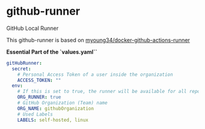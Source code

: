 # github-runner

GitHub Local Runner

This github-runner is based on [myoung34/docker-github-actions-runner](https://github.com/myoung34/docker-github-actions-runner`)

**Essential Part of the `values.yaml``**
```yaml
gitHubRunner:
  secret:
    # Personal Access Token of a user inside the organization
    ACCESS_TOKEN: ""
  env:
    # If this is set to true, the runner will be available for all repositories inside the organization
    ORG_RUNNER: true
    # GitHub Organization (Team) name
    ORG_NAME: githubOrganization
    # Used Labels
    LABELS: self-hosted, linux
```


